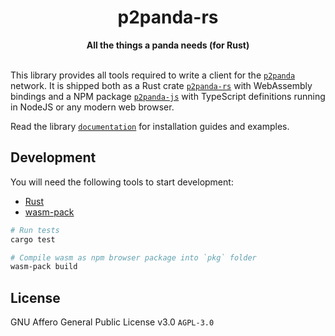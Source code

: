 <h1 align="center">p2panda-rs</h1>

<div align="center">
  <strong>All the things a panda needs (for Rust)</strong>
</div>

<br/>

This library provides all tools required to write a client for the [`p2panda`] network. It is shipped both as a Rust crate [`p2panda-rs`] with WebAssembly bindings and a NPM package [`p2panda-js`] with TypeScript definitions running in NodeJS or any modern web browser.

Read the library [`documentation`] for installation guides and examples.

[`documentation`]: https://github.com/p2panda/p2panda
[`p2panda-js`]: https://github.com/p2panda/p2panda/tree/main/p2panda-js
[`p2panda-rs`]: https://github.com/p2panda/p2panda/tree/main/p2panda-rs
[`p2panda`]: https://github.com/p2panda/design-document

## Development

You will need the following tools to start development:

* [Rust](https://www.rust-lang.org/learn/get-started)
* [wasm-pack](https://rustwasm.github.io/wasm-pack/installer/)

```bash
# Run tests
cargo test

# Compile wasm as npm browser package into `pkg` folder
wasm-pack build
```

## License

GNU Affero General Public License v3.0 `AGPL-3.0`
